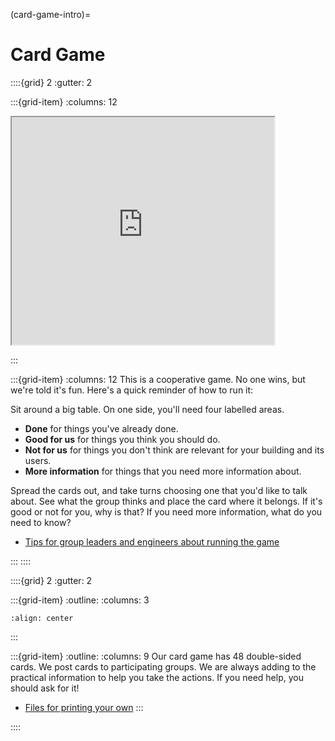 (card-game-intro)=
# Card Game  



::::{grid} 2
:gutter: 2

:::{grid-item}
:columns: 12

<iframe width="420" height="364"
src="https://www.youtube-nocookie.com/embed/dBEl7wL_xAA">
</iframe>

<!-- ```{image} /images/card-game/card-sorting-2-cropped-to-be-unidentifiable.jpg 
:align: center
``` -->
:::

:::{grid-item}
:columns: 12
This is a cooperative game.  No one wins, but we're told it's fun.  Here's a quick reminder of how to run it:

Sit around a big table.  On one side, you'll need four labelled areas.

- **Done** for things you've already done.
- **Good for us** for things you think you should do.
- **Not for us** for things you don't think are relevant for your building and its users.
- **More information** for things that you need more information about.

Spread the cards out, and take turns choosing one that you'd like to talk about.  See what the group thinks and place the card where it belongs.  If it's good  or not for you, why is that?  If you need more information, what do you need to know?

- [Tips for group leaders and engineers about running the game](card-game-tips)

:::
::::


::::{grid} 2
:gutter: 2


:::{grid-item}
:outline: 
:columns: 3
```{image} /images/card-game/sample-card-v2.png
:align: center
```
:::


:::{grid-item}
:outline: 
:columns: 9
Our card game has 48 double-sided cards.  We post cards to participating groups.  We are always adding to the practical information to help you take the actions.  If you need help, you should ask for it!  

- [Files for printing your own](https://drive.google.com/drive/folders/13efGHuvEN5zjEnxEG1RfoJ39EvKoDLig) 
:::

::::



